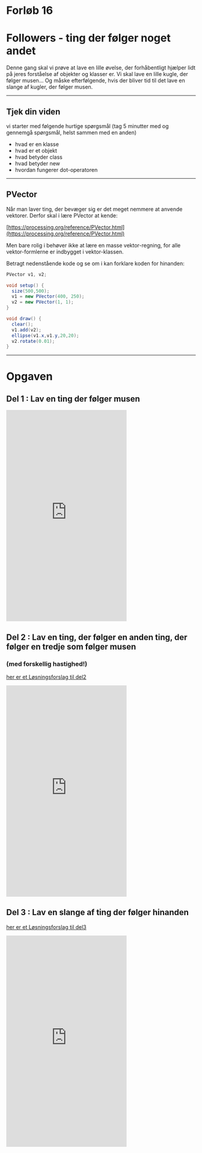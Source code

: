 # Forløb 16
# Followers - ting der følger noget andet

Denne gang skal vi prøve at lave en lille øvelse, der forhåbentligt hjælper lidt på jeres forståelse af
objekter og klasser er.
Vi skal lave en lille kugle, der følger musen...
Og måske efterfølgende, hvis der bliver tid til det lave en slange af kugler, der følger musen.

-----------------------------------------------------------------------------------------------------
## Tjek din viden

 vi starter med følgende hurtige spørgsmål (tag 5 minutter med og gennemgå spørgsmål, helst sammen med en anden)
 - hvad er en klasse
 - hvad er et objekt
 - hvad betyder class
 - hvad betyder new
 - hvordan fungerer dot-operatoren

 -----------------------------------------------------------------------------------------------------
## PVector

Når man laver ting, der bevæger sig er det meget nemmere at anvende vektorer. Derfor skal i lære PVector at kende:

[https://processing.org/reference/PVector.html](https://processing.org/reference/PVector.html)

Men bare rolig i behøver ikke at lære en masse vektor-regning, for alle vektor-formlerne er indbygget i vektor-klassen.

Betragt nedenstående kode og se om i kan forklare koden for hinanden:

```java
PVector v1, v2;

void setup() {
  size(500,500);
  v1 = new PVector(400, 250);
  v2 = new PVector(1, 1);
}

void draw() {
  clear();
  v1.add(v2);
  ellipse(v1.x,v1.y,20,20);
  v2.rotate(0.01);
}
```

-----------------------------------------------------------------------------------------------------
# Opgaven

## Del 1 : Lav en ting der følger musen

<iframe width="320" height="560" src="https://www.youtube.com/embed/5yII6OJ1O54" title="" frameborder="0" allow="accelerometer; autoplay; clipboard-write; encrypted-media; gyroscope; picture-in-picture" allowfullscreen></iframe>

## Del 2 : Lav en ting, der følger en anden ting, der følger en tredje som følger musen
### (med forskellig hastighed!)

[her er et Løsningsforslag til del2](solutionDel2.md)


<iframe width="320" height="560" src="https://www.youtube.com/embed/dwCLB2wQ7bw" title="" frameborder="0" allow="accelerometer; autoplay; clipboard-write; encrypted-media; gyroscope; picture-in-picture" allowfullscreen></iframe>

## Del 3 : Lav en slange af ting der følger hinanden

[her er et Løsningsforslag til del3](solutionDel3.md)

<iframe width="320" height="560" src="https://www.youtube.com/embed/qAY3ex2Un1s" title="En masse ting der følger hinanden" frameborder="0" allow="accelerometer; autoplay; clipboard-write; encrypted-media; gyroscope; picture-in-picture" allowfullscreen></iframe>
